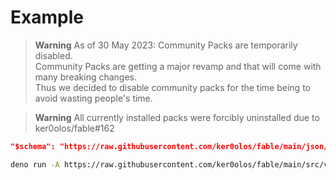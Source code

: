 # Example

> **Warning** As of 30 May 2023: Community Packs are temporarily disabled.  
> Community Packs are getting a major revamp and that will come with many breaking changes.  
> Thus we decided to disable community packs for the time being to avoid wasting people's time.  

> **Warning** All currently installed packs were forcibly uninstalled due to ker0olos/fable#162

```json
"$schema": "https://raw.githubusercontent.com/ker0olos/fable/main/json/schema.json",
```

```sh
deno run -A https://raw.githubusercontent.com/ker0olos/fable/main/src/validate.ts ./manifest.json
```
